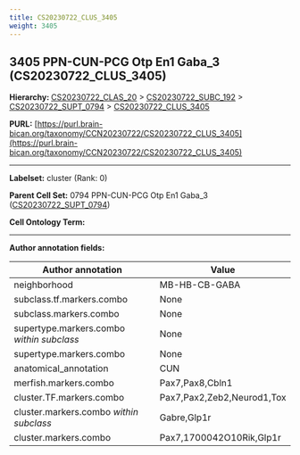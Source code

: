 ```yaml
---
title: CS20230722_CLUS_3405
weight: 3405
---
```

## 3405 PPN-CUN-PCG Otp En1 Gaba_3 (CS20230722_CLUS_3405)
<b>Hierarchy: </b>
[CS20230722_CLAS_20](../CS20230722_CLAS_20) >
[CS20230722_SUBC_192](../CS20230722_SUBC_192) >
[CS20230722_SUPT_0794](../CS20230722_SUPT_0794) >
[CS20230722_CLUS_3405](../CS20230722_CLUS_3405)

**PURL:** [https://purl.brain-bican.org/taxonomy/CCN20230722/CS20230722_CLUS_3405](https://purl.brain-bican.org/taxonomy/CCN20230722/CS20230722_CLUS_3405)

---


**Labelset:** cluster (Rank: 0)

**Parent Cell Set:** 0794 PPN-CUN-PCG Otp En1 Gaba_3 ([CS20230722_SUPT_0794](../CS20230722_SUPT_0794))



**Cell Ontology Term:** 

[MARKER GENES.]: #


---

[TRANSFERRED ANNOTATIONS.]: #


[AUTHOR ANNOTATION FIELDS.]: #


**Author annotation fields:**

| Author annotation | Value |
|-------------------|-------|
|neighborhood|MB-HB-CB-GABA|
|subclass.tf.markers.combo|None|
|subclass.markers.combo|None|
|supertype.markers.combo _within subclass_|None|
|supertype.markers.combo|None|
|anatomical_annotation|CUN|
|merfish.markers.combo|Pax7,Pax8,Cbln1|
|cluster.TF.markers.combo|Pax7,Pax2,Zeb2,Neurod1,Tox|
|cluster.markers.combo _within subclass_|Gabre,Glp1r|
|cluster.markers.combo|Pax7,1700042O10Rik,Glp1r|
